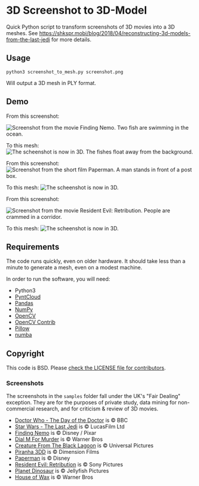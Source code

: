 # 3D Screenshot to 3D-Model
Quick Python script to transform screenshots of 3D movies into a 3D meshes. See https://shkspr.mobi/blog/2018/04/reconstructing-3d-models-from-the-last-jedi for more details.

## Usage

`python3 screenshot_to_mesh.py screenshot.png`

Will output a 3D mesh in PLY format.

## Demo
From this screenshot:

![Screenshot from the movie Finding Nemo. Two fish are swimming in the ocean.](https://raw.githubusercontent.com/edent/3D-Screenshot-to-3D-Model/master/samples/Finding_Nemo_01.png)

To this mesh:
![The scheenshot is now in 3D. The fishes float away from the background.](https://user-images.githubusercontent.com/837136/38454786-dd26d8ee-3a65-11e8-94c9-a8b65c27df00.png)

From this screenshot:
![Screenshot from the short film Paperman. A man stands in front of a post box.](https://raw.githubusercontent.com/edent/3D-Screenshot-to-3D-Model/master/samples/Paperman_1.png)

To this mesh:
![The scheenshot is now in 3D.](https://user-images.githubusercontent.com/837136/38456341-9e62b2ac-3a7b-11e8-933b-0f9898fbce2b.png)

From this screenshot:

![Screenshot from the movie Resident Evil: Retribution. People are crammed in a corridor.](https://raw.githubusercontent.com/edent/3D-Screenshot-to-3D-Model/master/samples/Resident_Evil_Retribution_1.png)

To this mesh:
![The scheenshot is now in 3D.](https://user-images.githubusercontent.com/837136/38456251-90c490a8-3a7a-11e8-81ee-ae16c780bc4e.png)


## Requirements

The code runs quickly, even on older hardware. It should take less than a minute to generate a mesh, even on a modest machine.

In order to run the software, you will need:

* Python3
* [PyntCloud](https://github.com/daavoo/pyntcloud)
* [Pandas](https://pandas.pydata.org/)
* [NumPy](http://www.numpy.org/)
* [OpenCV](https://pypi.python.org/pypi/opencv-python)
* [OpenCV Contrib](https://pypi.python.org/pypi/opencv-contrib-python)
* [Pillow](https://pypi.python.org/pypi/Pillow/)
* [numba](https://numba.pydata.org/)

## Copyright
This code is BSD. Please [check the LICENSE file for contributors](https://github.com/edent/3D-Screenshot-to-3D-Model/blob/master/LICENSE).

### Screenshots
The screenshots in the `samples` folder fall under the UK's "Fair Dealing" exception.  They are for the purposes of private study, data mining for non-commercial research, and for criticism & review of 3D movies.

* [Doctor Who - The Day of the Doctor](https://www.imdb.com/title/tt2779318/) is © BBC
* [Star Wars - The Last Jedi](https://www.imdb.com/title/tt2527336/) is © LucasFilm Ltd
* [Finding Nemo](https://www.imdb.com/title/tt0266543/) is © Disney / Pixar
* [Dial M For Murder](https://www.imdb.com/title/tt0046912/) is © Warner Bros
* [Creature From The Black Lagoon](https://www.imdb.com/title/tt0046876/) is © Universal Pictures
* [Piranha 3DD](https://www.imdb.com/title/tt1714203/) is © Dimension Films
* [Paperman](https://www.imdb.com/title/tt2388725/) is © Disney
* [Resident Evil: Retribution](https://www.imdb.com/title/tt1855325/) is © Sony Pictures 
* [Planet Dinosaur](https://www.imdb.com/title/tt1998816/) is © Jellyfish Pictures
* [House of Wax](https://www.imdb.com/title/tt0045888/) is © Warner Bros
